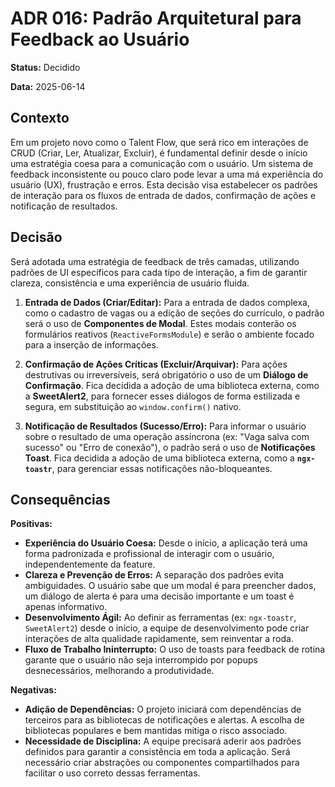 # ADR 016: Padrão Arquitetural para Feedback ao Usuário

**Status:** Decidido

**Data:** 2025-06-14

## Contexto

Em um projeto novo como o Talent Flow, que será rico em interações de CRUD (Criar, Ler, Atualizar, Excluir), é fundamental definir desde o início uma estratégia coesa para a comunicação com o usuário. Um sistema de feedback inconsistente ou pouco claro pode levar a uma má experiência do usuário (UX), frustração e erros. Esta decisão visa estabelecer os padrões de interação para os fluxos de entrada de dados, confirmação de ações e notificação de resultados.

## Decisão

Será adotada uma estratégia de feedback de três camadas, utilizando padrões de UI específicos para cada tipo de interação, a fim de garantir clareza, consistência e uma experiência de usuário fluida.

1.  **Entrada de Dados (Criar/Editar):** Para a entrada de dados complexa, como o cadastro de vagas ou a edição de seções do currículo, o padrão será o uso de **Componentes de Modal**. Estes modais conterão os formulários reativos (`ReactiveFormsModule`) e serão o ambiente focado para a inserção de informações.

2.  **Confirmação de Ações Críticas (Excluir/Arquivar):** Para ações destrutivas ou irreversíveis, será obrigatório o uso de um **Diálogo de Confirmação**. Fica decidida a adoção de uma biblioteca externa, como a **SweetAlert2**, para fornecer esses diálogos de forma estilizada e segura, em substituição ao `window.confirm()` nativo.

3.  **Notificação de Resultados (Sucesso/Erro):** Para informar o usuário sobre o resultado de uma operação assíncrona (ex: "Vaga salva com sucesso" ou "Erro de conexão"), o padrão será o uso de **Notificações Toast**. Fica decidida a adoção de uma biblioteca externa, como a **`ngx-toastr`**, para gerenciar essas notificações não-bloqueantes.

## Consequências

**Positivas:**
* **Experiência do Usuário Coesa:** Desde o início, a aplicação terá uma forma padronizada e profissional de interagir com o usuário, independentemente da feature.
* **Clareza e Prevenção de Erros:** A separação dos padrões evita ambiguidades. O usuário sabe que um modal é para preencher dados, um diálogo de alerta é para uma decisão importante e um toast é apenas informativo.
* **Desenvolvimento Ágil:** Ao definir as ferramentas (ex: `ngx-toastr`, `SweetAlert2`) desde o início, a equipe de desenvolvimento pode criar interações de alta qualidade rapidamente, sem reinventar a roda.
* **Fluxo de Trabalho Ininterrupto:** O uso de toasts para feedback de rotina garante que o usuário não seja interrompido por popups desnecessários, melhorando a produtividade.

**Negativas:**
* **Adição de Dependências:** O projeto iniciará com dependências de terceiros para as bibliotecas de notificações e alertas. A escolha de bibliotecas populares e bem mantidas mitiga o risco associado.
* **Necessidade de Disciplina:** A equipe precisará aderir aos padrões definidos para garantir a consistência em toda a aplicação. Será necessário criar abstrações ou componentes compartilhados para facilitar o uso correto dessas ferramentas.